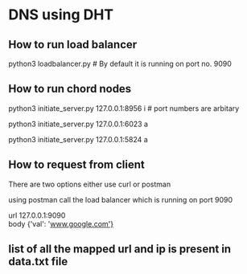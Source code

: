 # DNS using DHT 

## How to run load balancer

python3 loadbalancer.py    # By default it is running on port no. 9090

## How to run chord nodes

python3 initiate_server.py 127.0.0.1:8956 i  # port numbers are arbitary

python3 initiate_server.py 127.0.0.1:6023 a 

python3 initiate_server.py 127.0.0.1:5824 a

## How to request from client
There are two options either use curl  or postman

using postman call the load balancer which is running on port 9090

url  127.0.0.1:9090  
body {'val': 'www.google.com'} 


## list of all the mapped url and ip is present in data.txt file

